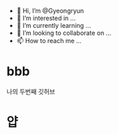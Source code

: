 - 👋 Hi, I’m @Gyeongryun
- 👀 I’m interested in ...
- 🌱 I’m currently learning ...
- 💞️ I’m looking to collaborate on ...
- 📫 How to reach me ...

<!---
Gyeongryun/Gyeongryun is a ✨ special ✨ repository because its `README.md` (this file) appears on your GitHub profile.
You can click the Preview link to take a look at your changes.
--->

# bbb
나의 두번째 깃허브 
# 얍
